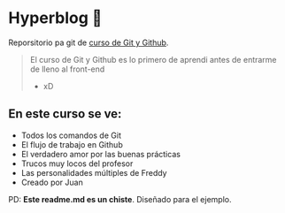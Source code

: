 # Hyperblog 💚
Reporsitorio pa git de [curso de Git y Github](https://platzi.com/cursos/git-github/ " curso de Git y Github").
> El curso de Git y Github es lo primero de aprendi antes de entrarme de lleno al front-end
> - xD

## En este curso se ve:
* Todos los comandos de Git
* El flujo de trabajo en Github
* El verdadero amor por las buenas prácticas
* Trucos muy locos del profesor
* Las personalidades múltiples de Freddy
* Creado por Juan

PD: **Este readme.md es un chiste**.  Diseñado para el ejemplo.